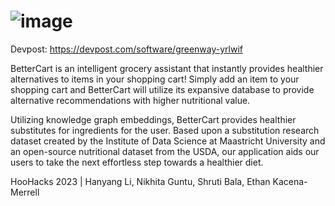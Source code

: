 # ![image](https://user-images.githubusercontent.com/76056263/227760490-636bac87-54ab-4b6a-b5b3-2ce5e7d347e2.png)

Devpost: https://devpost.com/software/greenway-yrlwif

BetterCart is an intelligent grocery assistant that instantly provides healthier alternatives to items in your shopping cart! Simply add an item to your shopping cart and BetterCart will utilize its expansive database to provide alternative recommendations with higher nutritional value.

Utilizing knowledge graph embeddings, BetterCart provides healthier substitutes for ingredients for the user. Based upon a substitution research dataset created by the Institute of Data Science at Maastricht University and an open-source nutritional dataset from the USDA, our application aids our users to take the next effortless step towards a healthier diet.

HooHacks 2023 | Hanyang Li, Nikhita Guntu, Shruti Bala, Ethan Kacena-Merrell
